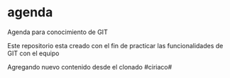 # agenda
Agenda para conocimiento de GIT

Este repositorio esta creado con el fin de practicar las funcionalidades de GIT con el equipo

Agregando nuevo contenido desde el clonado #ciriaco#
